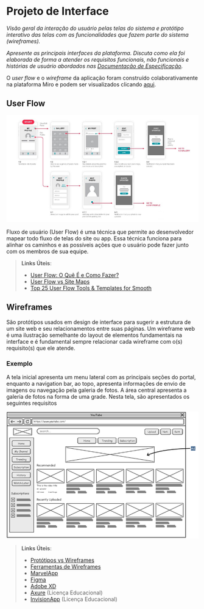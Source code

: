 
# Projeto de Interface

*Visão geral da interação do usuário pelas telas do sistema e protótipo interativo das telas com as funcionalidades que fazem parte do sistema (wireframes).*

 *Apresente as principais interfaces da plataforma. Discuta como ela foi elaborada de forma a atender os requisitos funcionais, não funcionais e histórias de usuário abordados nas <a href="2-Especificação do Projeto.md"> Documentação de Especificação</a>.*

 O *user flow* e o *wireframe* da aplicação foram construído colaborativamente na plataforma Miro e podem ser visualizados clicando [aqui](https://miro.com/welcomeonboard/VVo2TkJaaHIzVmh3c1M1THZZS3ltdDNwbE0xZFJHNEQwQWlYd1A4dUh6L1dpK1hXZTRyOG55ck1FMWhjTjBxVzdLN0ZCNFNWTmNEY2NGWHl5djRUeWxqd1ZON2U3TnVOWE12QXVnRTU2aytXTlV5NElwY3FtYXZpdFZRN25pMURhWWluRVAxeXRuUUgwWDl3Mk1qRGVRPT0hdjE=?share_link_id=852268613612).

## User Flow

![Exemplo de UserFlow](img/userflow.jpg)

Fluxo de usuário (User Flow) é uma técnica que permite ao desenvolvedor mapear todo fluxo de telas do site ou app. Essa técnica funciona para alinhar os caminhos e as possíveis ações que o usuário pode fazer junto com os membros de sua equipe.

> **Links Úteis**:
> - [User Flow: O Quê É e Como Fazer?](https://medium.com/7bits/fluxo-de-usu%C3%A1rio-user-flow-o-que-%C3%A9-como-fazer-79d965872534)
> - [User Flow vs Site Maps](http://designr.com.br/sitemap-e-user-flow-quais-as-diferencas-e-quando-usar-cada-um/)
> - [Top 25 User Flow Tools & Templates for Smooth](https://www.mockplus.com/blog/post/user-flow-tools)


## Wireframes

São protótipos usados em design de interface para sugerir a estrutura de um site web e seu relacionamentos entre suas páginas. Um wireframe web é uma ilustração semelhante do layout de elementos fundamentais na interface e é fundamental sempre relacionar cada wireframe com o(s) requisito(s) que ele atende.

### Exemplo

A tela inicial apresenta um menu lateral com as principais seções do portal, enquanto a navigation bar, ao topo, apresenta informações de envio de imagens ou navegação pela galeria de fotos. A área central apresenta a galeria de fotos na forma de uma grade. Nesta tela, são apresentados os seguintes requisitos

![Exemplo de Wireframe](img/wireframe-example.png)

 
> **Links Úteis**:
> - [Protótipos vs Wireframes](https://www.nngroup.com/videos/prototypes-vs-wireframes-ux-projects/)
> - [Ferramentas de Wireframes](https://rockcontent.com/blog/wireframes/)
> - [MarvelApp](https://marvelapp.com/developers/documentation/tutorials/)
> - [Figma](https://www.figma.com/)
> - [Adobe XD](https://www.adobe.com/br/products/xd.html#scroll)
> - [Axure](https://www.axure.com/edu) (Licença Educacional)
> - [InvisionApp](https://www.invisionapp.com/) (Licença Educacional)
